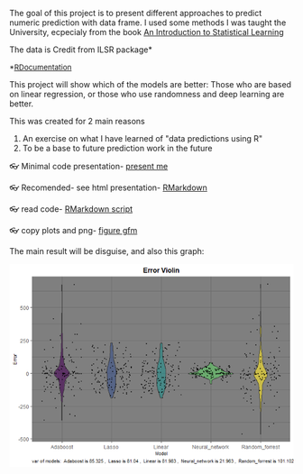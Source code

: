 The goal of this project is  to present different approaches to predict numeric prediction with data frame.
I used some methods I was taught the University, ecpecialy from the book [An Introduction to Statistical Learning](https://www.statlearning.com/)

The data is Credit from ILSR package* 

 <font size="2"> *[RDocumentation](https://www.rdocumentation.org/packages/ISLR/versions/1.2/topics/Credit)</font>

This project will show which of the models are better: Those who are based on linear regression,
or those who use randomness and deep learning are better.

This was created for 2 main reasons
1. An exercise on what I have learned of "data predictions using R"
2. To be a base to future prediction work in the future

👓 Minimal code presentation- [present me](https://github.com/YoniGR94/my_credit_model_selection/blob/main/presentme.md)

👓 Recomended- see html presentation- [RMarkdown](https://github.com/YoniGR94/my_credit_model_selection/blob/main/Credit_my_deap_learnn_markdown.md)

👓 read code- [RMarkdown script](https://github.com/YoniGR94/my_credit_model_selection/blob/main/Credit_my_deap_learnn_markdown.Rmd)

👓 copy plots and png- [figure gfm](https://github.com/YoniGR94/my_credit_model_selection/tree/main/Credit_my_deap_learnn_markdown_files/figure-gfm)


The main result will be disguise,
and also this graph:

![](https://github.com/YoniGR94/my_credit_model_selection/blob/main/Credit_my_deap_learnn_markdown_files/figure-gfm/sum%20pred-1.png?raw=true)
